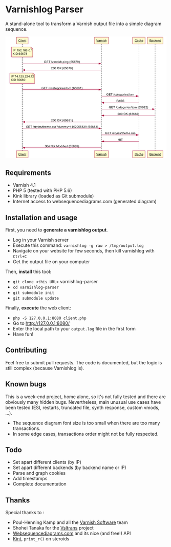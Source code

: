 # Varnishlog Parser

A stand-alone tool to transform a Varnish output file into a simple diagram sequence.

![Screenshot](images/example_output.png)

## Requirements

 * Varnish 4.1
 * PHP 5 (tested with PHP 5.6)
 * Kink library (loaded as Git submodule)
 * Internet access to websequencediagrams.com (generated diagram)

## Installation and usage

First, you need to **generate a varnishlog output**.

 * Log in your Varnish server
 * Execute this command: `varnishlog -g raw > /tmp/output.log`
 * Navigate on your website for few seconds, then kill varnishlog with `Ctrl+C`
 * Get the output file on your computer

Then, **install** this tool:

 * `git clone <this URL>` varnishlog-parser
 * `cd varnishlog-parser`
 * `git submodule init`
 * `git submodule update`

Finally, **execute** the web client:

 * `php -S 127.0.0.1:8080 client.php`
 * Go to http://127.0.0.1:8080/
 * Enter the local path to your `output.log` file in the first form
 * Have fun!

## Contributing

Feel free to submit pull requests. The code is documented, but the logic is still complex (because Varnishlog is).

## Known bugs

This is a week-end project, home alone, so it's not fully tested and there are obviously many hidden bugs. Nevertheless, main unusual use cases have been tested (ESI, restarts, truncated file, synth response, custom vmods, ...).

* The sequence diagram font size is too small when there are too many transactions.
* In some edge cases, transactions order might not be fully respected.


## Todo

* Set apart different clients (by IP)
* Set apart different backends (by backend name or IP)
* Parse and graph cookies
* Add timestamps
* Complete documentation

## Thanks

Special thanks to :

 * Poul-Henning Kamp and all the [Varnish Software](https://www.varnish-software.com/) team
 * Shohei Tanaka for the [Vsltrans](http://vsltrans.varnish.jp/) project
 * [Websequencediagrams.com](https://www.websequencediagrams.com/) and its nice (and free!) API
 * [Kint](http://raveren.github.io/kint/), `print_r()` on steroids

